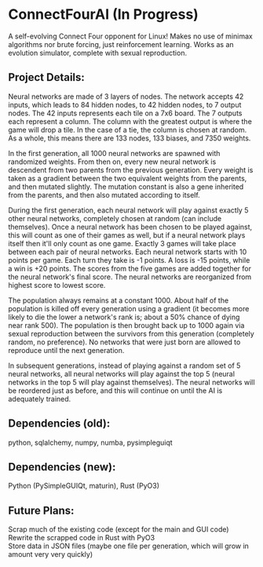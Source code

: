 # ConnectFourAI (In Progress)
A self-evolving Connect Four opponent for Linux! Makes no use of minimax algorithms nor brute forcing, just reinforcement learning. Works as an evolution simulator, complete with sexual reproduction.

## Project Details:<br>
Neural networks are made of 3 layers of nodes. The network accepts 42 inputs, which leads to 84 hidden nodes, to 42 hidden nodes, to 7 output nodes. The 42 inputs represents each tile on a 7x6 board. The 7 outputs each represent a column. The column with the greatest output is where the game will drop a tile. In the case of a tie, the column is chosen at random. As a whole, this means there are 133 nodes, 133 biases, and 7350 weights.<br>

In the first generation, all 1000 neural networks are spawned with randomized weights. From then on, every new neural network is descendent from two parents from the previous generation. Every weight is taken as a gradient between the two equivalent weights from the parents, and then mutated slightly. The mutation constant is also a gene inherited from the parents, and then also mutated according to itself.<br>

During the first generation, each neural network will play against exactly 5 other neural networks, completely chosen at random (can include themselves). Once a neural network has been chosen to be played against, this will count as one of their games as well, but if a neural network plays itself then it'll only count as one game. Exactly 3 games will take place between each pair of neural networks. Each neural network starts with 10 points per game. Each turn they take is -1 points. A loss is -15 points, while a win is +20 points. The scores from the five games are added together for the neural network's final score. The neural networks are reorganized from highest score to lowest score.<br>

The population always remains at a constant 1000. About half of the population is killed off every generation using a gradient (it becomes more likely to die the lower a network's rank is; about a 50% chance of dying near rank 500). The population is then brought back up to 1000 again via sexual reproduction between the survivors from this generation (completely random, no preference). No networks that were just born are allowed to reproduce until the next generation.<br>

In subsequent generations, instead of playing against a random set of 5 neural networks, all neural networks will play against the top 5 (neural networks in the top 5 will play against themselves). The neural networks will be reordered just as before, and this will continue on until the AI is adequately trained.


## Dependencies (old):<br>
python, sqlalchemy, numpy, numba, pysimpleguiqt

## Dependencies (new):<br>
Python (PySimpleGUIQt, maturin), Rust (PyO3)

## Future Plans:<br>
Scrap much of the existing code (except for the main and GUI code)<br>
Rewrite the scrapped code in Rust with PyO3<br>
Store data in JSON files (maybe one file per generation, which will grow in amount very very quickly)
